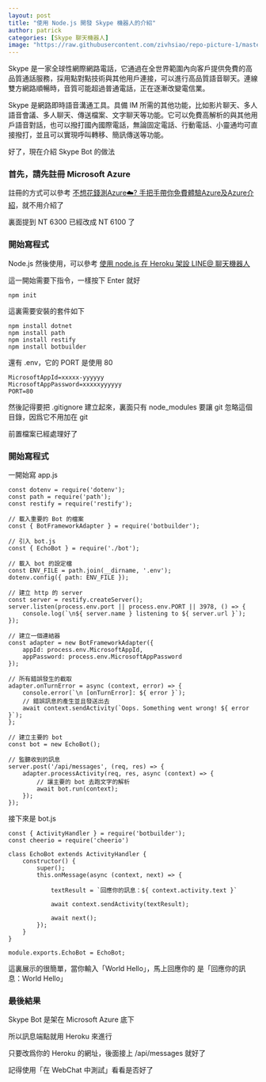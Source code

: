 ```yaml
---
layout: post
title: "使用 Node.js 開發 Skype 機器人的介紹"
author: patrick
categories: [Skype 聊天機器人]
image: "https://raw.githubusercontent.com/zivhsiao/repo-picture-1/master/images/heroku/talk-bot.png"  
---
```


Skype 是一家全球性網際網路電話，它通過在全世界範圍內向客戶提供免費的高品質通話服務，採用點對點技術與其他用戶連接，可以進行高品質語音聊天。連線雙方網路順暢時，音質可能超過普通電話，正在逐漸改變電信業。

Skype 是網路即時語音溝通工具。具備 IM 所需的其他功能，比如影片聊天、多人語音會議、多人聊天、傳送檔案、文字聊天等功能。它可以免費高解析的與其他用戶語音對話，也可以撥打國內國際電話，無論固定電話、行動電話、小靈通均可直接撥打，並且可以實現呼叫轉移、簡訊傳送等功能。

好了，現在介紹 Skype Bot 的做法

### 首先，請先註冊 Microsoft Azure

註冊的方式可以參考 [不想花錢測Azure☁️? 手把手帶你免費體驗Azure及Azure介紹](https://ithelp.ithome.com.tw/articles/10201833)，就不用介紹了

裏面提到 NT 6300 已經改成 NT 6100 了

### 開始寫程式

Node.js 然後使用，可以參考 [使用 node.js 在 Heroku 架設 LINE@ 聊天機器人](https://www.prgpress.com/shi-yong-nodejs-zai-Heroku-jia-she-LINE-liao-tian-ji-qi-ren/)

這一開始需要下指令，一樣按下 Enter 就好

```
npm init
```

這裏需要安裝的套件如下

```
npm install dotnet
npm install path
npm install restify
npm install botbuilder
```

還有 .env，它的 PORT 是使用 80

```
MicrosoftAppId=xxxxx-yyyyyy
MicrosoftAppPassword=xxxxxyyyyyy
PORT=80
```

然後記得要把 .gitignore 建立起來，裏面只有 node_modules 要讓 git 忽略這個目錄，因爲它不用加在 git

前置檔案已經處理好了

### 開始寫程式

一開始寫 app.js

```node
const dotenv = require('dotenv');
const path = require('path');
const restify = require('restify');

// 載入重要的 Bot 的檔案
const { BotFrameworkAdapter } = require('botbuilder');

// 引入 bot.js
const { EchoBot } = require('./bot');

// 載入 bot 的設定檔
const ENV_FILE = path.join(__dirname, '.env');
dotenv.config({ path: ENV_FILE });

// 建立 http 的 server
const server = restify.createServer();
server.listen(process.env.port || process.env.PORT || 3978, () => {
    console.log(`\n${ server.name } listening to ${ server.url }`);
});

// 建立一個連結器
const adapter = new BotFrameworkAdapter({
    appId: process.env.MicrosoftAppId,
    appPassword: process.env.MicrosoftAppPassword
});

// 所有錯誤發生的截取
adapter.onTurnError = async (context, error) => {
    console.error(`\n [onTurnError]: ${ error }`);
    // 錯誤訊息的產生並且發送出去
    await context.sendActivity(`Oops. Something went wrong! ${ error }`);
};

// 建立主要的 bot
const bot = new EchoBot();

// 監聽收到的訊息
server.post('/api/messages', (req, res) => {
    adapter.processActivity(req, res, async (context) => {
        // 讓主要的 bot 去跑文字的解析
        await bot.run(context);
    });
});
```

接下來是 bot.js

```node
const { ActivityHandler } = require('botbuilder');
const cheerio = require('cheerio')

class EchoBot extends ActivityHandler {
    constructor() {
        super();
        this.onMessage(async (context, next) => {
            
            textResult = `回應你的訊息：${ context.activity.text }`

            await context.sendActivity(textResult);

            await next();
        });
    }
}

module.exports.EchoBot = EchoBot;

```


這裏展示的很簡單，當你輸入「World Hello」，馬上回應你的
是「回應你的訊息：World Hello」

### 最後結果

Skype Bot 是架在 Microsoft Azure 底下

所以訊息端點就用 Heroku 來進行

只要改爲你的 Heroku 的網址，後面接上 /api/messages 就好了

記得使用「在 WebChat 中測試」看看是否好了 

